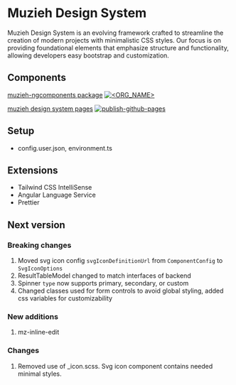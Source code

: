 # Muzieh Design System

Muzieh Design System is an evolving framework crafted to streamline the creation of modern projects with minimalistic CSS styles. Our focus is on providing foundational elements that emphasize structure and functionality, allowing developers easy bootstrap and customization.

## Components
[muzieh-ngcomponents package](https://www.npmjs.com/package/muzieh-ngcomponents) [![<ORG_NAME>](https://circleci.com/gh/muziehdesign/designsystem.svg?style=shield)](https://github.com/muziehdesign/designsystem?branch=develop)

[muzieh design system pages](https://ruifang.github.io/designsystem/design/about) [![publish-github-pages](https://github.com/muziehdesign/designsystem/actions/workflows/publish-pages.yml/badge.svg?branch=develop)](https://github.com/muziehdesign/designsystem/actions/workflows/publish-pages.yml)


## Setup
-   config.user.json, environment.ts

## Extensions
- Tailwind CSS IntelliSense
- Angular Language Service
- Prettier

## Next version

### Breaking changes
1. Moved svg icon config `svgIconDefinitionUrl` from `ComponentConfig` to `SvgIconOptions`
1. ResultTableModel changed to match interfaces of backend
1. Spinner `type` now supports primary, secondary, or custom
1. Changed classes used for form controls to avoid global styling, added css variables for customizability

### New additions
1. mz-inline-edit

### Changes
1. Removed use of _icon.scss. Svg icon component contains needed minimal styles.